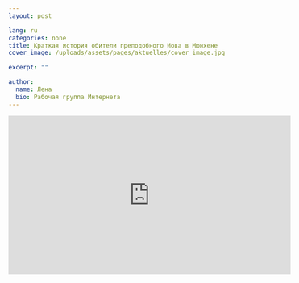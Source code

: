 ```yaml
---
layout: post

lang: ru
categories: none
title: Краткая история обители преподобного Иова в Мюнхене
cover_image: /uploads/assets/pages/aktuelles/cover_image.jpg

excerpt: ""

author:
  name: Лена
  bio: Рабочая группа Интернета
---
```

<iframe width="560" height="315" src="https://www.youtube.com/embed/yd4DWgxO9-Y" frameborder="0" allow="accelerometer; autoplay; encrypted-media; gyroscope; picture-in-picture" allowfullscreen></iframe>
